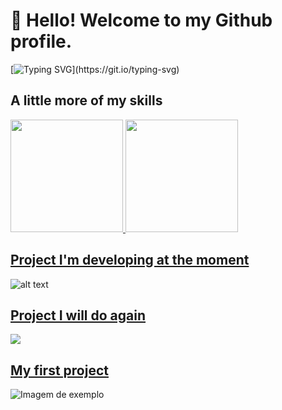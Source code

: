 # 👋 Hello! Welcome to my Github profile.

[![Typing SVG](https://readme-typing-svg.herokuapp.com?font=Fira+Code&pause=1000&width=435&lines=My+name+is+Anderson;+and+my+nickname+is+%22Dr+robo%22!)](https://git.io/typing-svg)

## A little more of my skills 
<div>
<a href="https://github.com/AndersonPull">
<img height="180em" src="https://github-readme-stats.vercel.app/api/top-langs/?username=AndersonPull&layout=compact&langs_count=7&theme=dracula"/>
<img height="180em" src="https://github-readme-stats.vercel.app/api?username=AndersonPull&show_icons=true&theme=dracula&include_all_commits=true&count_private=true"/>
</div>

## [Project I'm developing at the moment](https://github.com/AndersonPull/DrRobo.Init)
![alt text](https://github.com/AndersonPull/DrRobo.Init/blob/main/Resources/ImgsBanners/mockup.png)


## [Project I will do again](https://github.com/AndersonPull/portfolio-anderson)
![](https://raw.githubusercontent.com/AndersonPull/portfolio-anderson/main/Portfolio/.imagesREADME/Captura%20de%20Tela%202022-09-20%20às%2021.49.42.png)


## [My first project](https://github.com/AndersonPull/ProjetoVagas)
![Imagem de exemplo](https://github.com/AndersonSmaug/ProjetoVagas/blob/master/ProjetoVagas/ProjetoVagas/ProjetoVagas.Android/Resources/drawable/Painel.png)
